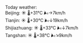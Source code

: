 Today weather:  
Beijing: ☀️   🌡️+31°C 🌬️→7km/h  
Tianjin: ☀️   🌡️+30°C 🌬️↓19km/h  
Shijiazhuang: ☀️   🌡️+33°C 🌬️↓7km/h  
Tangshan: ☀️   🌡️+38°C 🌬️↘9km/h  

